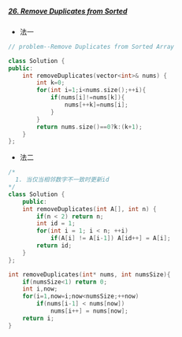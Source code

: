 ##### [26. Remove Duplicates from Sorted ](https://leetcode.cn/problems/remove-duplicates-from-sorted-array)

- 法一

```c++
// problem--Remove Duplicates from Sorted Array

class Solution {
public:
    int removeDuplicates(vector<int>& nums) {
        int k=0;
        for(int i=1;i<nums.size();++i){
            if(nums[i]!=nums[k]){
                nums[++k]=nums[i];
            }
        }
        return nums.size()==0?k:(k+1);
    }
};
```

- 法二

```c++
/*
  1. 当仅当相邻数字不一致时更新id
*/
class Solution {
    public:
    int removeDuplicates(int A[], int n) {
        if(n < 2) return n;
        int id = 1;
        for(int i = 1; i < n; ++i) 
            if(A[i] != A[i-1]) A[id++] = A[i];
        return id;
    }
};

int removeDuplicates(int* nums, int numsSize){
    if(numsSize<1) return 0;
    int i,now;
    for(i=1,now=i;now<numsSize;++now)
        if(nums[i-1] < nums[now])
            nums[i++] = nums[now];
    return i;
}
```